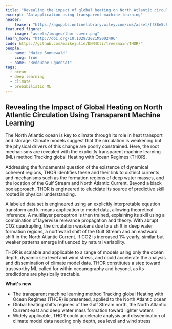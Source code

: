 ```yaml
---
title: "Revealing the impact of global heating on North Atlantic circulation"
excerpt: "An application using transparent machine learning"
header:
    teaser: "https://agupubs.onlinelibrary.wiley.com/cms/asset/ff88e5c8-05d9-4362-bbb2-2e4804d038a2/jame21406-fig-0004-m.jpg"
featured_figure:
    image: "assets/images/thor-cover.png"
learn_more: "http://doi.org/10.1029/2021MS002496"
code: https://github.com/maikejulie/DNN4Cli/tree/main/THOR/"
people:
  - name: "Maike Sonnewald"
    ccog: true
  - name: "Redouane Lguensat"
tags:
  - ocean
  - deep learning
  - climate
  - probabilistic ML
---
```


## Revealing the Impact of Global Heating on North Atlantic Circulation Using Transparent Machine Learning

The North Atlantic ocean is key to climate through its role in heat transport and storage. Climate models suggest that the circulation is weakening but the physical drivers of this change are poorly constrained. Here, the root mechanisms are revealed with the explicitly transparent machine learning (ML) method Tracking global Heating with Ocean Regimes (THOR). 

Addressing the fundamental question of the existence of dynamical coherent regions, THOR identifies these and their link to distinct currents and mechanisms such as the formation regions of deep water masses, and the location of the Gulf Stream and North Atlantic Current. Beyond a black box approach, THOR is engineered to elucidate its source of predictive skill rooted in physical understanding. 

A labeled data set is engineered using an explicitly interpretable equation transform and k-means application to model data, allowing theoretical inference. A multilayer perceptron is then trained, explaining its skill using a combination of layerwise relevance propagation and theory. With abrupt CO2 quadrupling, the circulation weakens due to a shift in deep water formation regions, a northward shift of the Gulf Stream and an eastward shift in the North Atlantic Current. If CO2 is increased 1% yearly, similar but weaker patterns emerge influenced by natural variability. 

THOR is scalable and applicable to a range of models using only the ocean depth, dynamic sea level and wind stress, and could accelerate the analysis and dissemination of climate model data. THOR constitutes a step toward trustworthy ML called for within oceanography and beyond, as its predictions are physically tractable.

**What's new**
- The transparent machine learning method Tracking global Heating with Ocean Regimes (THOR) is presented, applied to the North Atlantic ocean
- Global heating shifts regimes of the Gulf Stream north, the North Atlantic Current east and deep water mass formation toward lighter waters
- Widely applicable, THOR could accelerate analysis and dissemination of climate model data needing only depth, sea level and wind stress
